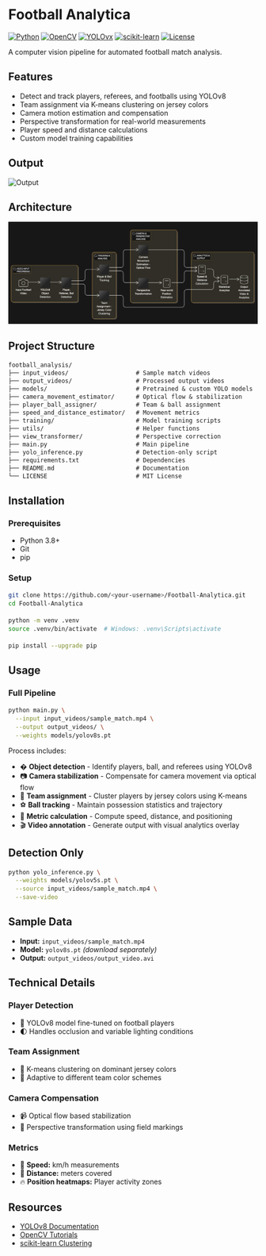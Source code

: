 # Football Analytica

[![Python](https://img.shields.io/badge/Python-3.8%2B-blue)](https://www.python.org/) 
[![OpenCV](https://img.shields.io/badge/OpenCV-4.x-green)](https://opencv.org/) 
[![YOLOvx](https://img.shields.io/badge/YOLOv8-Ultralytics-orange)](https://github.com/ultralytics/ultralytics) 
[![scikit-learn](https://img.shields.io/badge/scikit--learn-0.24%2B-brightgreen)](https://scikit-learn.org/) 
[![License](https://img.shields.io/badge/License-MIT-lightgrey)](LICENSE)

A computer vision pipeline for automated football match analysis.

## Features

- Detect and track players, referees, and footballs using YOLOv8
- Team assignment via K-means clustering on jersey colors
- Camera motion estimation and compensation
- Perspective transformation for real-world measurements
- Player speed and distance calculations
- Custom model training capabilities

## Output
![Output](screenshot.png)

## Architecture

![Architecture Diagram](Architecture-Diagram.png)

## Project Structure

```text
football_analysis/
├── input_videos/                   # Sample match videos
├── output_videos/                  # Processed output videos
├── models/                         # Pretrained & custom YOLO models
├── camera_movement_estimator/      # Optical flow & stabilization
├── player_ball_assigner/           # Team & ball assignment
├── speed_and_distance_estimator/   # Movement metrics
├── training/                       # Model training scripts
├── utils/                          # Helper functions
├── view_transformer/               # Perspective correction
├── main.py                         # Main pipeline
├── yolo_inference.py               # Detection-only script
├── requirements.txt                # Dependencies
├── README.md                       # Documentation
└── LICENSE                         # MIT License
```
## Installation

### Prerequisites
- Python 3.8+
- Git
- pip

### Setup
```bash
git clone https://github.com/<your-username>/Football-Analytica.git
cd Football-Analytica

python -m venv .venv
source .venv/bin/activate  # Windows: .venv\Scripts\activate

pip install --upgrade pip
``` 
## Usage

### Full Pipeline
```bash
python main.py \
  --input input_videos/sample_match.mp4 \
  --output output_videos/ \
  --weights models/yolov8s.pt
```
  Process includes:
- � **Object detection** - Identify players, ball, and referees using YOLOv8
- 📷 **Camera stabilization** - Compensate for camera movement via optical flow
- 👥 **Team assignment** - Cluster players by jersey colors using K-means
- ⚽ **Ball tracking** - Maintain possession statistics and trajectory
- 📏 **Metric calculation** - Compute speed, distance, and positioning
- 🎬 **Video annotation** - Generate output with visual analytics overlay

## Detection Only
```bash
python yolo_inference.py \
  --weights models/yolov5s.pt \
  --source input_videos/sample_match.mp4 \
  --save-video
  ```
  ## Sample Data
- **Input:** `input_videos/sample_match.mp4`  
- **Model:** `yolov8s.pt` *(download separately)*  
- **Output:** `output_videos/output_video.avi`  



## Technical Details

### Player Detection
- 🚀 YOLOv8 model fine-tuned on football players  
- 🌓 Handles occlusion and variable lighting conditions  

### Team Assignment
- 🎨 K-means clustering on dominant jersey colors  
- 🔄 Adaptive to different team color schemes  

### Camera Compensation
- 📹 Optical flow based stabilization  
- 📐 Perspective transformation using field markings  

### Metrics
- 🏃 **Speed:** km/h measurements  
- 📏 **Distance:** meters covered  
- 🔥 **Position heatmaps:** Player activity zones  

## Resources
- [YOLOv8 Documentation](https://github.com/ultralytics/ultralytics/blob/main/docs/en/models/yolov8.md)  
- [OpenCV Tutorials](https://docs.opencv.org/)  
- [scikit-learn Clustering](https://scikit-learn.org/stable/modules/clustering.html)  

